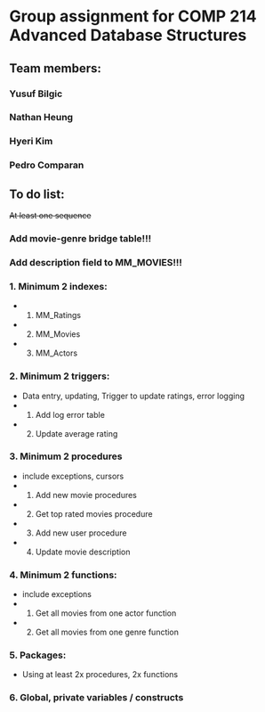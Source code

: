 # Group assignment for COMP 214 Advanced Database Structures
## Team members:
###               Yusuf Bilgic
###               Nathan Heung
###               Hyeri Kim
###               Pedro Comparan


## To do list:
~~At least one sequence~~
### Add movie-genre bridge table!!!
### Add description field to MM_MOVIES!!!
### 1. Minimum 2 indexes:
- 1. MM_Ratings 
- 2. MM_Movies
- 3. MM_Actors
### 2. Minimum 2 triggers:
- Data entry, updating, Trigger to update ratings, error logging
- 1. Add log error table
- 2. Update average rating
### 3. Minimum 2 procedures
- include exceptions, cursors
- 1. Add new movie procedures
- 2. Get top rated movies procedure
- 3. Add new user procedure
- 4. Update movie description
### 4. Minimum 2 functions:
- include exceptions
- 1. Get all movies from one actor function
- 2. Get all movies from one genre function
### 5. Packages:
- Using at least 2x procedures, 2x functions
### 6. Global, private variables / constructs
